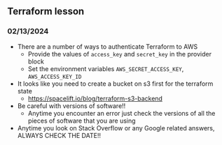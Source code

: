 ## Terraform lesson

### 02/13/2024
- There are a number of ways to authenticate Terraform to AWS
    - Provide the values of `access_key` and `secret_key` in the provider block 
    - Set the environment variables `AWS_SECRET_ACCESS_KEY`, `AWS_ACCESS_KEY_ID`
- It looks like you need to create a bucket on s3 first for the terraform state
    - https://spacelift.io/blog/terraform-s3-backend
- Be careful with versions of software!!
    - Anytime you encounter an error just check the versions of all the pieces of software that you are using
- Anytime you look on Stack Overflow or any Google related answers, ALWAYS CHECK THE DATE!!

